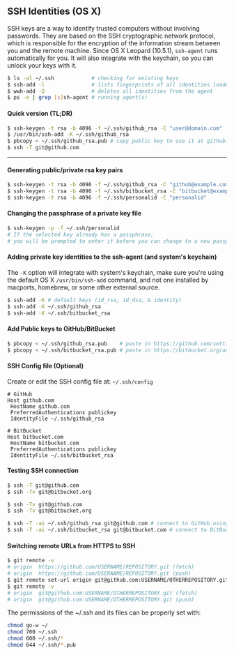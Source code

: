## SSH Identities (OS X)

SSH keys are a way to identify trusted computers without involving passwords. They are based on the SSH cryptographic network protocol, which is responsible for the encryption of the information stream between you and the remote machine.
Since OS X Leopard (10.5.1), `ssh-agent` runs automatically for you. It will also integrate with the keychain, so you can unlock your keys with it.

```sh
$ ls -al ~/.ssh            # checking for existing keys
$ ssh-add -l               # lists fingerprints of all identities loaded
$ wwh-add -D               # deletes all identities from the agent
$ ps -e | grep [s]sh-agent # running agent(s)
```

#### Quick version (TL;DR)

```sh
$ ssh-keygen -t rsa -b 4096 -f ~/.ssh/github_rsa -C "user@domain.com" 
$ /usr/bin/ssh-add -K ~/.ssh/github_rsa 
$ pbcopy < ~/.ssh/github_rsa.pub # copy public key to use it at github.com
$ ssh -T git@github.com
```
--- 

#### Generating public/private rsa key pairs

```sh
$ ssh-keygen -t rsa -b 4096 -f ~/.ssh/github_rsa -C "github@example.com"
$ ssh-keygen -t rsa -b 4096 -f ~/.ssh/bitbucket_rsa -C "bitbucket@example.com"
$ ssh-keygen -t rsa -b 4096 -f ~/.ssh/personalid -C "personalid"
```

#### Changing the passphrase of a private key file

```sh
$ ssh-keygen -p -f ~/.ssh/personalid
# If the selected key already has a passphrase, 
# you will be prompted to enter it before you can change to a new passphrase
```

#### Adding private key identities to the ssh-agent (and system's keychain)

The `-K` option will integrate with system's keychain, make sure you're using the default OS X `/usr/bin/ssh-add` command, and not one installed by macports, homebrew, or some other external source.

```sh
$ ssh-add -K # default keys (id_rsa, id_dsa, & identity)
$ ssh-add -K ~/.ssh/github_rsa
$ ssh-add -K ~/.ssh/bitbucket_rsa
```

#### Add Public keys to GitHub/BitBucket

```sh
$ pbcopy < ~/.ssh/github_rsa.pub	# paste in https://github.com/settings/ssh
$ pbcopy < ~/.ssh/bitbucket_rsa.pub # paste in https://bitbucket.org/account/user/USERNAME/ssh-keys/
```	

#### SSH Config file (Optional)

Create or edit the SSH config file at: `~/.ssh/config`

```text
# GitHub
Host github.com
 HostName github.com
 PreferredAuthentications publickey
 IdentityFile ~/.ssh/github_rsa

# BitBucket
Host bitbucket.com
 HostName bitbucket.com
 PreferredAuthentications publickey
 IdentityFile ~/.ssh/bitbucket_rsa
```
	 
#### Testing SSH connection

```sh
$ ssh -T git@github.com
$ ssh -Tv git@bitbucket.org

$ ssh -Tv git@github.com
$ ssh -Tv git@bitbucket.org

$ ssh -T -ai ~/.ssh/github_rsa git@github.com # connect to GitHub using a specific ssh key
$ ssh -T -ai ~/.ssh/bitbucket_rsa git@bitbucket.com # connect to BitBucket using a specific ssh key
```

#### Switching remote URLs from HTTPS to SSH

```sh
$ git remote -v
# origin  https://github.com/USERNAME/REPOSITORY.git (fetch)
# origin  https://github.com/USERNAME/REPOSITORY.git (push)
$ git remote set-url origin git@github.com:USERNAME/OTHERREPOSITORY.git
$ git remote -v
# origin  git@github.com:USERNAME/OTHERREPOSITORY.git (fetch)
# origin  git@github.com:USERNAME/OTHERREPOSITORY.git (push)
```

The permissions of the ~/.ssh and its files can be properly set with:

```sh
chmod go-w ~/
chmod 700 ~/.ssh
chmod 600 ~/.ssh/*
chmod 644 ~/.ssh/*.pub
```	

[0]:https://help.github.com/categories/ssh/
[1]:http://stackoverflow.com/questions/29331153/git-bitbucket-private-submodule-ssh-alias-issues
